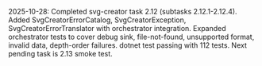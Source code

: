 2025-10-28: Completed svg-creator task 2.12 (subtasks 2.12.1-2.12.4). Added SvgCreatorErrorCatalog, SvgCreatorException, SvgCreatorErrorTranslator with orchestrator integration. Expanded orchestrator tests to cover debug sink, file-not-found, unsupported format, invalid data, depth-order failures. dotnet test passing with 112 tests. Next pending task is 2.13 smoke test.